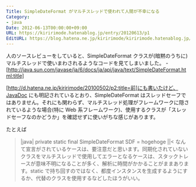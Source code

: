 ```yaml
---
Title: SimpleDateFormat がマルチスレッドで使われて人間が不幸になる
Category:
- java
Date: 2012-06-13T00:00:00+09:00
URL: https://kiririmode.hatenablog.jp/entry/20120613/p1
EditURL: https://blog.hatena.ne.jp/kiririmode/kiririmode.hatenablog.jp/atom/entry/8454420450078210255
---
```



人のソースレビューをしていると、SimpleDateFormat クラスが(暗黙のうちに)マルチスレッドで使いまわされるようなコードを見てしまいました。
-[http://java.sun.com/javase/ja/6/docs/ja/api/java/text/SimpleDateFormat.html:title]

[http://d.hatena.ne.jp/kiririmode/20100502/p2:title=前]にも書いたけど、JavaDoc にも明記されているとおり、SimpleDateFormat はスレッドセーフではありません。それにも関わらず、マルチスレッド処理がフレームワークに隠されているような場合(特に Web 系フレームワーク)、使用するクラスが「スレッドセーフなのかどうか」を確認せずに使いがちな感じがあります。

たとえば
>|java|
    private static final SimpleDateFormat SDF = hogehoge
||<
なんて宣言がされているケースは、要注意だと思います。同期化されていないクラスをマルチスレッドで使用してエラーとなるケースは、スタックトレースが意味不明になることが多く、解析に時間がかかることがままあります。static で持ち回すのではなく、都度インスタンスを生成するようにするか、代替のクラスを使用するなどしたほうがいい。
